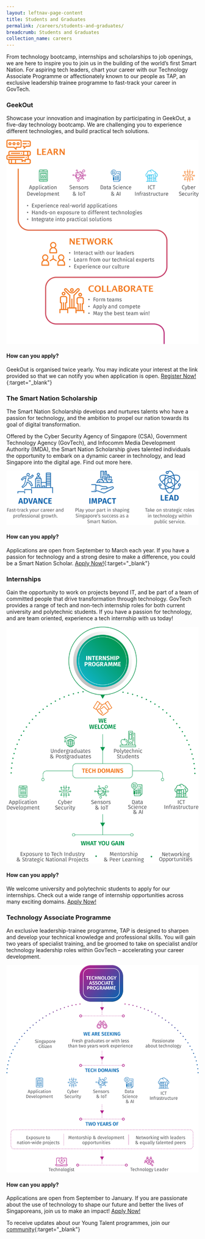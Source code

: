 ```yaml
---
layout: leftnav-page-content
title: Students and Graduates
permalink: /careers/students-and-graduates/
breadcrumb: Students and Graduates
collection_name: careers
---
```


From technology bootcamp, internships and scholarships to job openings, we are here to inspire you to join us in the building of the world’s first Smart Nation.  For aspiring tech leaders, chart your career with our Technology Associate Programme or affectionately known to our people as TAP, an exclusive leadership trainee programme to fast-track your career in GovTech.

### **GeekOut**
Showcase your innovation and imagination by participating in GeekOut, a five-day technology bootcamp. We are challenging you to experience different technologies, and build practical tech solutions. 

![Alternative text for screen readers](/images/careers/GeekOut_Infographic_small.png) 

#### **How can you apply?**
GeekOut is organised twice yearly. You may indicate your interest at the link provided so that we can notify you when application is open. [Register Now!](https://form.gov.sg/forms/govtech/5bb6d8c0df1bd8000f5040d3){:target="_blank"}


### **The Smart Nation Scholarship**
The Smart Nation Scholarship develops and nurtures talents who have a passion for technology, and the ambition to propel our nation towards its goal of digital transformation.

Offered by the Cyber Security Agency of Singapore (CSA), Government Technology Agency (GovTech), and Infocomm Media Development Authority (IMDA), the Smart Nation Scholarship gives talented individuals the opportunity to embark on a dynamic career in technology, and lead Singapore into the digital age. Find out more here.

![Alternative text for screen readers](/images/careers/SNS_Infographic.png) 

#### **How can you apply?**
Applications are open from September to March each year. If you have a passion for technology and a strong desire to make a difference, you could be a Smart Nation Scholar. [Apply Now!](http://www.smartnationscholarship.gov.sg/){:target="_blank"} 

### **Internships**
Gain the opportunity to work on projects beyond IT, and be part of a team of committed people that drive transformation through technology. GovTech provides a range of tech and non-tech internship roles for both current university and polytechnic students. If you have a passion for technology, and are team oriented, experience a tech internship with us today!

![Alternative text for screen readers](/images/careers/Internship_Infographic.png)   

#### **How can you apply?**
We welcome university and polytechnic students to apply for our internships. Check out a wide range of internship opportunities across many exciting domains. [Apply Now!](https://govtech.taleo.net/careersection/govtech_internship/jobsearch.ftl)

### **Technology Associate Programme**
An exclusive leadership-trainee programme, TAP is designed to sharpen and develop your technical knowledge and professional skills. You will gain two years of specialist training, and be groomed to take on specialist and/or technology leadership roles within GovTech – accelerating your career development. 

![Alternative text for screen readers](/images/careers/TAP_Infographic.png)   

#### **How can you apply?**
Applications are open from September to January. If you are passionate about the use of technology to shape our future and better the lives of Singaporeans, join us to make an impact! [Apply Now!](https://govtech.taleo.net/careersection/govtech_external/jobdetail.ftl?job=01UW6&tz=GMT%2B08%3A00)


To receive updates about our Young Talent programmes, join our [community](https://form.gov.sg/forms/govtech/5bb6d8c0df1bd8000f5040d3){:target="_blank"}
